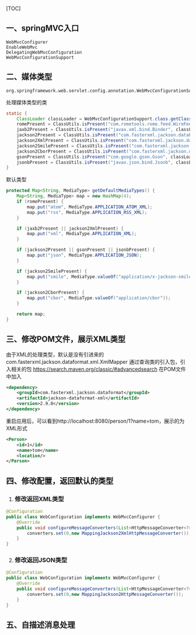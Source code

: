 [TOC]



## 一、springMVC入口 

```
WebMvcConfigurer
EnableWebMvc
DelegatingWebMvcConfiguration
WebMvcConfigurationSupport
```
## 二、媒体类型

```
org.springframework.web.servlet.config.annotation.WebMvcConfigurationSupport
```
处理媒体类型的类
```java
static {
	ClassLoader classLoader = WebMvcConfigurationSupport.class.getClassLoader();
	romePresent = ClassUtils.isPresent("com.rometools.rome.feed.WireFeed", classLoader);
	jaxb2Present = ClassUtils.isPresent("javax.xml.bind.Binder", classLoader);
	jackson2Present = ClassUtils.isPresent("com.fasterxml.jackson.databind.ObjectMapper", classLoader) && ClassUtils.isPresent("com.fasterxml.jackson.core.JsonGenerator", classLoader);
	jackson2XmlPresent = ClassUtils.isPresent("com.fasterxml.jackson.dataformat.xml.XmlMapper", classLoader);
	jackson2SmilePresent = ClassUtils.isPresent("com.fasterxml.jackson.dataformat.smile.SmileFactory", classLoader);
	jackson2CborPresent = ClassUtils.isPresent("com.fasterxml.jackson.dataformat.cbor.CBORFactory", classLoader);
	gsonPresent = ClassUtils.isPresent("com.google.gson.Gson", classLoader);
	jsonbPresent = ClassUtils.isPresent("javax.json.bind.Jsonb", classLoader);
}
```
默认类型
```java
protected Map<String, MediaType> getDefaultMediaTypes() {
	Map<String, MediaType> map = new HashMap(4);
	if (romePresent) {
		map.put("atom", MediaType.APPLICATION_ATOM_XML);
		map.put("rss", MediaType.APPLICATION_RSS_XML);
	}

	if (jaxb2Present || jackson2XmlPresent) {
		map.put("xml", MediaType.APPLICATION_XML);
	}

	if (jackson2Present || gsonPresent || jsonbPresent) {
		map.put("json", MediaType.APPLICATION_JSON);
	}

	if (jackson2SmilePresent) {
		map.put("smile", MediaType.valueOf("application/x-jackson-smile"));
	}

	if (jackson2CborPresent) {
		map.put("cbor", MediaType.valueOf("application/cbor"));
	}

	return map;
}
```
## 三、修改POM文件，展示XML类型

由于XML的处理类型，默认是没有引进来的com.fasterxml.jackson.dataformat.xml.XmlMapper
通过查询类的引入包，引入相关的包
https://search.maven.org/classic/#advancedsearch
在POM文件中加入

```xml
<dependency>
	<groupId>com.fasterxml.jackson.dataformat</groupId>
	<artifactId>jackson-dataformat-xml</artifactId>
	<version>2.9.8</version>
</dependency>
```
重启应用后，可以看到http://localhost:8080/person/1?name=tom，展示的为XML形式
```xml
<Person>
	<id>1</id>
	<name>tom</name>
	<location/>
</Person>
```

## 四、修改配置，返回默认的类型

1. ### 修改返回XML类型

```java
@Configuration
public class WebConfiguration implements WebMvcConfigurer {
    @Override
    public void configureMessageConverters(List<HttpMessageConverter<?>> converters) {
        converters.set(0,new MappingJackson2XmlHttpMessageConverter());
    }
}
```
2. ### 修改返回JSON类型
```java
@Configuration
public class WebConfiguration implements WebMvcConfigurer {
    @Override
    public void configureMessageConverters(List<HttpMessageConverter<?>> converters) {
        converters.set(0,new MappingJackson2HttpMessageConverter());
    }
}
```

## 五、自描述消息处理

